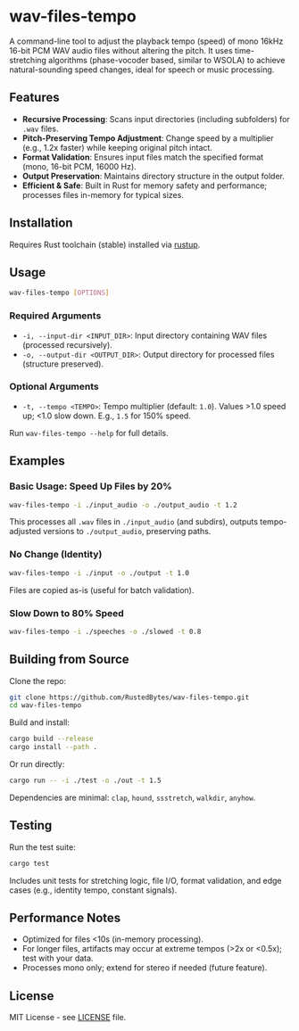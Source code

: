 # wav-files-tempo

A command-line tool to adjust the playback tempo (speed) of mono 16kHz 16-bit PCM WAV audio files without altering the pitch. It uses time-stretching algorithms (phase-vocoder based, similar to WSOLA) to achieve natural-sounding speed changes, ideal for speech or music processing.

## Features

- **Recursive Processing**: Scans input directories (including subfolders) for `.wav` files.
- **Pitch-Preserving Tempo Adjustment**: Change speed by a multiplier (e.g., 1.2x faster) while keeping original pitch intact.
- **Format Validation**: Ensures input files match the specified format (mono, 16-bit PCM, 16000 Hz).
- **Output Preservation**: Maintains directory structure in the output folder.
- **Efficient & Safe**: Built in Rust for memory safety and performance; processes files in-memory for typical sizes.

## Installation

Requires Rust toolchain (stable) installed via [rustup](https://rustup.rs/).

## Usage

```bash
wav-files-tempo [OPTIONS]
```

### Required Arguments

- `-i, --input-dir <INPUT_DIR>`: Input directory containing WAV files (processed recursively).
- `-o, --output-dir <OUTPUT_DIR>`: Output directory for processed files (structure preserved).

### Optional Arguments

- `-t, --tempo <TEMPO>`: Tempo multiplier (default: `1.0`). Values >1.0 speed up; <1.0 slow down. E.g., `1.5` for 150% speed.

Run `wav-files-tempo --help` for full details.

## Examples

### Basic Usage: Speed Up Files by 20%

```bash
wav-files-tempo -i ./input_audio -o ./output_audio -t 1.2
```

This processes all `.wav` files in `./input_audio` (and subdirs), outputs tempo-adjusted versions to `./output_audio`, preserving paths.

### No Change (Identity)

```bash
wav-files-tempo -i ./input -o ./output -t 1.0
```

Files are copied as-is (useful for batch validation).

### Slow Down to 80% Speed

```bash
wav-files-tempo -i ./speeches -o ./slowed -t 0.8
```

## Building from Source

Clone the repo:

```bash
git clone https://github.com/RustedBytes/wav-files-tempo.git
cd wav-files-tempo
```

Build and install:

```bash
cargo build --release
cargo install --path .
```

Or run directly:

```bash
cargo run -- -i ./test -o ./out -t 1.5
```

Dependencies are minimal: `clap`, `hound`, `ssstretch`, `walkdir`, `anyhow`.

## Testing

Run the test suite:

```bash
cargo test
```

Includes unit tests for stretching logic, file I/O, format validation, and edge cases (e.g., identity tempo, constant signals).

## Performance Notes

- Optimized for files <10s (in-memory processing).
- For longer files, artifacts may occur at extreme tempos (>2x or <0.5x); test with your data.
- Processes mono only; extend for stereo if needed (future feature).

## License

MIT License - see [LICENSE](LICENSE) file.
